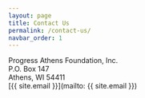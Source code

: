 ```yaml
---
layout: page
title: Contact Us
permalink: /contact-us/
navbar_order: 1
---
```


Progress Athens Foundation, Inc.  
P.O. Box 147  
Athens, WI 54411  
[{{ site.email }}](mailto: {{ site.email }})
